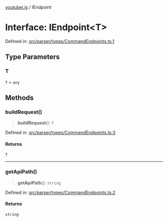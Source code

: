 [youtubei.js](../README.md) / IEndpoint

# Interface: IEndpoint\<T\>

Defined in: [src/parser/types/CommandEndpoints.ts:1](https://github.com/LuanRT/YouTube.js/blob/0733f60b57877f6b8b87dfd5cc6195b5085f5c09/src/parser/types/CommandEndpoints.ts#L1)

## Type Parameters

### T

`T` = `any`

## Methods

### buildRequest()

> **buildRequest**(): `T`

Defined in: [src/parser/types/CommandEndpoints.ts:3](https://github.com/LuanRT/YouTube.js/blob/0733f60b57877f6b8b87dfd5cc6195b5085f5c09/src/parser/types/CommandEndpoints.ts#L3)

#### Returns

`T`

***

### getApiPath()

> **getApiPath**(): `string`

Defined in: [src/parser/types/CommandEndpoints.ts:2](https://github.com/LuanRT/YouTube.js/blob/0733f60b57877f6b8b87dfd5cc6195b5085f5c09/src/parser/types/CommandEndpoints.ts#L2)

#### Returns

`string`
